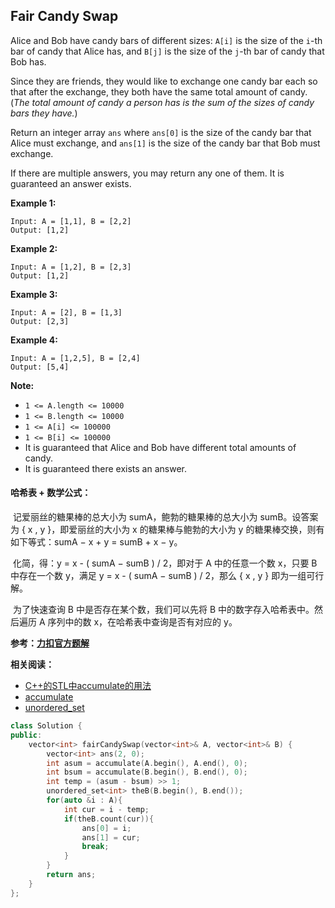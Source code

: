 ## Fair Candy Swap

Alice and Bob have candy bars of different sizes: `A[i]` is the size of the `i`-th bar of candy that Alice has, and `B[j]` is the size of the `j`-th bar of candy that Bob has.

Since they are friends, they would like to exchange one candy bar each so that after the exchange, they both have the same total amount of candy. (*The total amount of candy a person has is the sum of the sizes of candy bars they have.*)

Return an integer array `ans` where `ans[0]` is the size of the candy bar that Alice must exchange, and `ans[1]` is the size of the candy bar that Bob must exchange.

If there are multiple answers, you may return any one of them. It is guaranteed an answer exists.

**Example 1:**

```
Input: A = [1,1], B = [2,2]
Output: [1,2]
```

**Example 2:**

```
Input: A = [1,2], B = [2,3]
Output: [1,2]
```

**Example 3:**

```
Input: A = [2], B = [1,3]
Output: [2,3]
```

**Example 4:**

```
Input: A = [1,2,5], B = [2,4]
Output: [5,4]
```

**Note:**

- `1 <= A.length <= 10000`
- `1 <= B.length <= 10000`
- `1 <= A[i] <= 100000`
- `1 <= B[i] <= 100000`
- It is guaranteed that Alice and Bob have different total amounts of candy.
- It is guaranteed there exists an answer.

#### 哈希表 + 数学公式：

​		记爱丽丝的糖果棒的总大小为 sumA，鲍勃的糖果棒的总大小为 sumB。设答案为 \{ x , y \}，即爱丽丝的大小为 x 的糖果棒与鲍勃的大小为 y 的糖果棒交换，则有如下等式：sumA − x + y = sumB + x − y。

​		化简，得：y = x - ( sumA − sumB ) / 2，即对于 A 中的任意一个数 x，只要 B 中存在一个数 y，满足 y = x - ( sumA − sumB ) / 2，那么 \{ x , y \} 即为一组可行解。

​		为了快速查询 B 中是否存在某个数，我们可以先将 B 中的数字存入哈希表中。然后遍历 A 序列中的数 x，在哈希表中查询是否有对应的 y。

**参考：[力扣官方题解](https://leetcode-cn.com/u/leetcode-solution/)**

**相关阅读：**

- [C++的STL中accumulate的用法](https://blog.csdn.net/u011499425/article/details/52756242)
- [accumulate](http://www.cplusplus.com/reference/numeric/accumulate/)
- [unordered_set](http://www.cplusplus.com/reference/unordered_set/unordered_set/)

```c++
class Solution {
public:
    vector<int> fairCandySwap(vector<int>& A, vector<int>& B) {
        vector<int> ans(2, 0);
        int asum = accumulate(A.begin(), A.end(), 0);
        int bsum = accumulate(B.begin(), B.end(), 0);
        int temp = (asum - bsum) >> 1;
        unordered_set<int> theB(B.begin(), B.end());
        for(auto &i : A){
            int cur = i - temp;
            if(theB.count(cur)){
                ans[0] = i;
                ans[1] = cur;
                break;
            }
        }
        return ans;
    }
};
```

